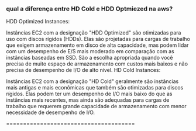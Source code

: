 ### qual a diferença entre HD Cold e HDD Optmiezed na aws?

HDD Optimized Instances:

Instâncias EC2 com a designação "HDD Optimized" são otimizadas para uso com discos rígidos (HDDs).
Elas são projetadas para cargas de trabalho que exigem armazenamento em disco de alta capacidade, mas podem lidar com um desempenho de E/S mais moderado em comparação com as instâncias baseadas em SSD.
São a escolha apropriada quando você precisa de muito espaço de armazenamento com custos mais baixos e não precisa de desempenho de I/O de alto nível.
HD Cold Instances:

Instâncias EC2 com a designação "HD Cold" geralmente são instâncias mais antigas e mais econômicas que também são otimizadas para discos rígidos.
Elas podem ter um desempenho de I/O mais baixo do que as instâncias mais recentes, mas ainda são adequadas para cargas de trabalho que requerem grande capacidade de armazenamento com menor necessidade de desempenho de I/O.

======================================